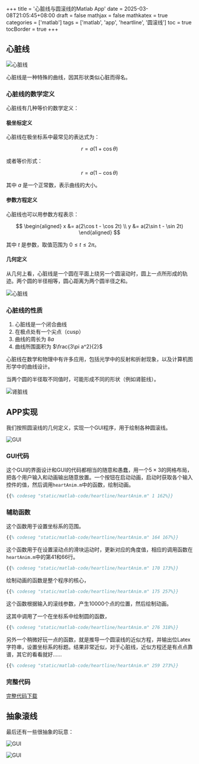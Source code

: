 +++
title = '心脏线与圆滚线的Matlab App'
date = 2025-03-08T21:05:45+08:00
draft = false
mathjax = false
mathkatex = true
categories = ['matlab']
tags = ['matlab', 'app', 'heartline', '圆滚线']
toc = true
tocBorder = true
+++


## 心脏线
![心脏线](/matlab-code/heartline/heart_anim_91_263.gif)

心脏线是一种特殊的曲线，因其形状类似心脏而得名。

### 心脏线的数学定义

心脏线有几种等价的数学定义：

#### 极坐标定义

心脏线在极坐标系中最常见的表达式为：

$$
r = a(1 + \cos\theta)
$$

或者等价形式：

$$
r = a(1 - \cos\theta)
$$

其中 $a$ 是一个正常数，表示曲线的大小。

#### 参数方程定义

心脏线也可以用参数方程表示：

$$
\begin{aligned}
x &= a(2\cos t - \cos 2t) \\
y &= a(2\sin t - \sin 2t)
\end{aligned}
$$

其中 $t$ 是参数，取值范围为 $0 \leq t \leq 2\pi$。

#### 几何定义

从几何上看，心脏线是一个圆在平面上绕另一个圆滚动时，圆上一点所形成的轨迹。两个圆的半径相等，圆心距离为两个圆半径之和。

![心脏线](/matlab-code/heartline/heart_anim_0_0.gif)

### 心脏线的性质

1. 心脏线是一个闭合曲线
2. 在极点处有一个尖点（cusp）
3. 曲线的周长为 $8a$
4. 曲线所围面积为 $\frac{3\pi a^2}{2}$

心脏线在数学和物理中有许多应用，包括光学中的反射和折射现象，以及计算机图形学中的曲线设计。

当两个圆的半径取不同值时，可能形成不同的形状（例如肾脏线）。

![肾脏线](/matlab-code/heartline/kidney_0_0.gif)


## APP实现

我们按照圆滚线的几何定义，实现一个GUI程序，用于绘制各种圆滚线。

![GUI](/matlab-code/heartline/heart_anim.png)


### GUI代码

这个GUI的界面设计和GUI的代码都相当的随意和愚蠢，用一个$5 \times 3$的网格布局，把各个用户输入和动画输出随意放置。一个按钮在启动动画，启动时获取各个输入控件的值，然后调用`heartAnim.m`中的函数，绘制动画。

```matlab
{{% codeseg "static/matlab-code/heartline/heartAnim.m" 1 162%}}
```
### 辅助函数

这个函数用于设置坐标系的范围。

```matlab
{{% codeseg "static/matlab-code/heartline/heartAnim.m" 164 167%}}
```

这个函数用于在设置滚动点的滑块运动时，更新对应的角度值，相应的调用函数在`heartAnim.m`中的第41和66行。

```matlab
{{% codeseg "static/matlab-code/heartline/heartAnim.m" 170 173%}}
```

绘制动画的函数是整个程序的核心，

```matlab
{{% codeseg "static/matlab-code/heartline/heartAnim.m" 175 257%}}
```

这个函数根据输入的滚线参数，产生10000个点的位置，然后绘制动画。

这其中调用了一个在坐标系中绘制圆的函数，

```matlab
{{% codeseg "static/matlab-code/heartline/heartAnim.m" 276 318%}}
```

另外一个稍微好玩一点的函数，就是推导一个圆滚线的近似方程，并输出位Latex字符串，设置坐标系的标题。结果非常近似，对于心脏线，近似方程还是有点点靠谱，其它的看看就好……

```matlab
{{% codeseg "static/matlab-code/heartline/heartAnim.m" 259 273%}}
```

### 完整代码

[完整代码下载](/matlab-code/heartline/heartAnim.m)


## 抽象滚线

最后还有一些很抽象的玩意：


![GUI](/matlab-code/heartline/flower_0_0.gif)

![GUI](/matlab-code/heartline/flower2_0_0.gif)
